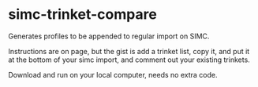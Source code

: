 # simc-trinket-compare
Generates profiles to be appended to regular import on SIMC.

Instructions are on page, but the gist is add a trinket list, copy it, and put it at the bottom of your simc import, and comment out your existing trinkets.

Download and run on your local computer, needs no extra code.
